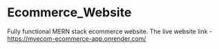 # Ecommerce_Website
Fully functional MERN stack ecommerce website.
The live website link - https://myecom-ecommerce-app.onrender.com/
